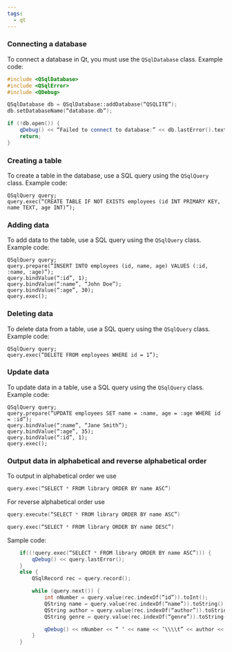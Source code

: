 ```yaml
---
tags:
  - qt
---
```

### Connecting a database

To connect a database in Qt, you must use the `QSqlDatabase` class. Example code:

```cpp
#include <QSqlDatabase>
#include <QSqlError>
#include <QDebug>

QSqlDatabase db = QSqlDatabase::addDatabase(“QSQLITE”);
db.setDatabaseName(“database.db”);

if (!db.open()) {
    qDebug() << “Failed to connect to database:” << db.lastError().text();
    return;
}

```

### Creating a table

To create a table in the database, use a SQL query using the `QSqlQuery` class. Example code:

```cpp.
QSqlQuery query;
query.exec(“CREATE TABLE IF NOT EXISTS employees (id INT PRIMARY KEY, name TEXT, age INT)”);

```

### Adding data

To add data to the table, use a SQL query using the `QSqlQuery` class. Example code:

```cpp.
QSqlQuery query;
query.prepare(“INSERT INTO employees (id, name, age) VALUES (:id, :name, :age)”);
query.bindValue(“:id”, 1);
query.bindValue(“:name”, “John Doe”);
query.bindValue(“:age”, 30);
query.exec();

```

### Deleting data

To delete data from a table, use a SQL query using the `QSqlQuery` class. Example code:

```cpp.
QSqlQuery query;
query.exec(“DELETE FROM employees WHERE id = 1”);

```

### Update data

To update data in a table, use a SQL query using the `QSqlQuery` class. Example code:

```cpp.
QSqlQuery query;
query.prepare(“UPDATE employees SET name = :name, age = :age WHERE id = :id”);
query.bindValue(“:name”, “Jane Smith”);
query.bindValue(“:age”, 35);
query.bindValue(“:id”, 1);
query.exec();

```

### Output data in alphabetical and reverse alphabetical order

To output in alphabetical order we use

```cpp
query.exec(“SELECT * FROM library ORDER BY name ASC”)

```

For reverse alphabetical order use 
```cpp
query.execute(“SELECT * FROM library ORDER BY name ASC”)
```

```cpp
query.exec(“SELECT * FROM library ORDER BY name DESC”)
```

Sample code:

```cpp
    if((!query.exec(“SELECT * FROM library ORDER BY name ASC”))) {
        qDebug() << query.lastError();
    }
    else {
        QSqlRecord rec = query.record();

        while (query.next()) {
            int nNumber = query.value(rec.indexOf(“id”)).toInt();
            QString name = query.value(rec.indexOf(“name”)).toString();
            QString author = query.value(rec.indexOf(“author”)).toString();
            QString genre = query.value(rec.indexOf(“genre”)).toString();

            qDebug() << nNumber << “ ‘ << name << ’\\\\t” << author << “\\\\t” << genre;
        }
    }

```

